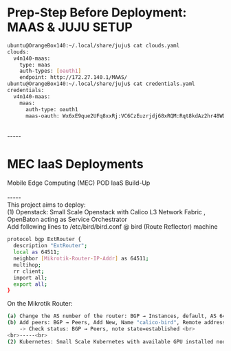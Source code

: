 # Prep-Step Before Deployment: MAAS & JUJU SETUP
```sh
ubuntu@OrangeBox140:~/.local/share/juju$ cat clouds.yaml
clouds:
  v4n140-maas:
    type: maas
    auth-types: [oauth1]
    endpoint: http://172.27.140.1/MAAS/
ubuntu@OrangeBox140:~/.local/share/juju$ cat credentials.yaml 
credentials:
  v4n140-maas:
    maas:
      auth-type: oauth1
      maas-oauth: Wx6xE9que2UFq8xxRj:VC6CzEuzrjdj68xRQM:Rqt8kdAz2hr48WDyfNuU8UL584L6vXD4
```
<br>-----<br>

# MEC IaaS Deployments
Mobile Edge Computing (MEC) POD IaaS Build-Up <br>
<br>-----<br>
 This project aims to deploy: <br> 
(1) Openstack: Small Scale Openstack with Calico L3 Network Fabric , OpenBaton acting as Service Orchestrator <br>
    Add following lines to /etc/bird/bird.conf @ bird (Route Reflector) machine <br>
```sh
protocol bgp ExtRouter {
  description "ExtRouter"; 
  local as 64511; 
  neighbor [Mikrotik-Router-IP-Addr] as 64511; 
  multihop; 
  rr client;
  import all;
  export all; 
} 
```
On the Mikrotik Router:<br>
```sh
(a) Change the AS number of the router: BGP → Instances, default, AS 64511, Client To Client Reflection ✓. <br>
(b) Add peers: BGP → Peers, Add New, Name "calico-bird", Remote address <bird-ip-addr>, Remote AS 64511, Route Reflect ✓. <br>
    -> Check status: BGP → Peers, note state=established <br>
<br>-----<br>
(2) Kubernetes: Small Scale Kubernetes with available GPU installed nodes <br>
```

















